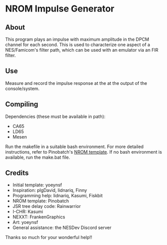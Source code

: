# NROM Impulse Generator

## About

This program plays an impulse with maximum amplitude in the DPCM channel for each second. This is used to characterize one aspect of a NES/Famicom's filter path, which can be used with an emulator via an FIR filter.

## Use

Measure and record the impulse response at the at the output of the console/system.

## Compiling

Dependencies (these must be available in path):
- CA65
- LD65
- Mesen

Run the makefile in a suitable bash environment. For more detailed instructions, refer to Pinobatch's [NROM template](https://github.com/pinobatch/nrom-template). If no bash environment is available, run the make.bat file.

## Credits

- Initial template: yoeynsf
- Inspiration: plgDavid, lidnariq, Finny
- Programming help: lidnariq, Kasumi, Fiskbit
- NROM template: Pinobatch
- JSR tree delay code: Rainwarrior
- I-CHR: Kasumi
- NEXXT: FrankenGraphics
- Art: yoeynsf
- General assistance: the NESDev Discord server

Thanks so much for your wonderful help!!
